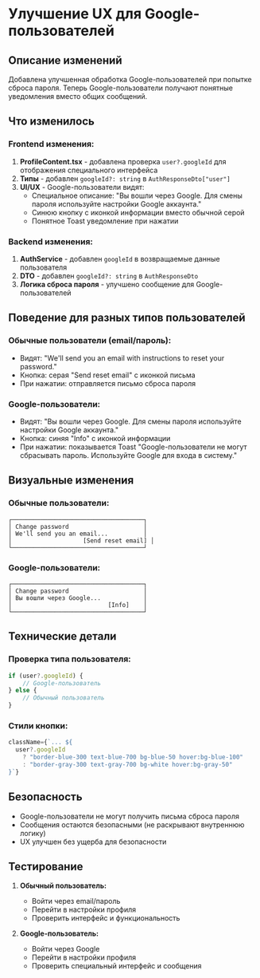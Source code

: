 # Улучшение UX для Google-пользователей

## Описание изменений

Добавлена улучшенная обработка Google-пользователей при попытке сброса пароля. Теперь Google-пользователи получают понятные уведомления вместо общих сообщений.

## Что изменилось

### Frontend изменения:

1. **ProfileContent.tsx** - добавлена проверка `user?.googleId` для отображения специального интерфейса
2. **Типы** - добавлен `googleId?: string` в `AuthResponseDto["user"]`
3. **UI/UX** - Google-пользователи видят:
   - Специальное описание: "Вы вошли через Google. Для смены пароля используйте настройки Google аккаунта."
   - Синюю кнопку с иконкой информации вместо обычной серой
   - Понятное Toast уведомление при нажатии

### Backend изменения:

1. **AuthService** - добавлен `googleId` в возвращаемые данные пользователя
2. **DTO** - добавлен `googleId?: string` в `AuthResponseDto`
3. **Логика сброса пароля** - улучшено сообщение для Google-пользователей

## Поведение для разных типов пользователей

### Обычные пользователи (email/пароль):

- Видят: "We'll send you an email with instructions to reset your password."
- Кнопка: серая "Send reset email" с иконкой письма
- При нажатии: отправляется письмо сброса пароля

### Google-пользователи:

- Видят: "Вы вошли через Google. Для смены пароля используйте настройки Google аккаунта."
- Кнопка: синяя "Info" с иконкой информации
- При нажатии: показывается Toast "Google-пользователи не могут сбрасывать пароль. Используйте Google для входа в систему."

## Визуальные изменения

### Обычные пользователи:

```
┌─────────────────────────────────────┐
│ Change password                     │
│ We'll send you an email...          │
│                    [Send reset email] │
└─────────────────────────────────────┘
```

### Google-пользователи:

```
┌─────────────────────────────────────┐
│ Change password                     │
│ Вы вошли через Google...            │
│                           [Info]    │
└─────────────────────────────────────┘
```

## Технические детали

### Проверка типа пользователя:

```typescript
if (user?.googleId) {
	// Google-пользователь
} else {
	// Обычный пользователь
}
```

### Стили кнопки:

```typescript
className={`... ${
  user?.googleId
    ? "border-blue-300 text-blue-700 bg-blue-50 hover:bg-blue-100"
    : "border-gray-300 text-gray-700 bg-white hover:bg-gray-50"
}`}
```

## Безопасность

- Google-пользователи не могут получить письма сброса пароля
- Сообщения остаются безопасными (не раскрывают внутреннюю логику)
- UX улучшен без ущерба для безопасности

## Тестирование

1. **Обычный пользователь:**

   - Войти через email/пароль
   - Перейти в настройки профиля
   - Проверить интерфейс и функциональность

2. **Google-пользователь:**
   - Войти через Google
   - Перейти в настройки профиля
   - Проверить специальный интерфейс и сообщения
